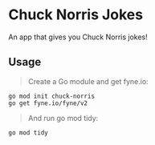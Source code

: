 # Chuck Norris Jokes
An app that gives you Chuck Norris jokes!

## Usage

> Create a Go module and get fyne.io:

    go mod init chuck-norris
    go get fyne.io/fyne/v2

> And run go mod tidy:

    go mod tidy
